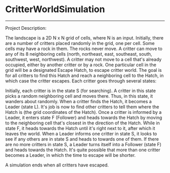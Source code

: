 <h1>CritterWorldSimulation</h1>
<hr />
Project Description: 

The landscape is a 2D N x N grid of cells, where N is an input.
Initially, there are a number of critters placed randomly 
in the grid, one per cell.
Some cells may have a rock in them. The rocks never move.
A critter can move to any of its 8 neighboring cells (north,
northeast, east, southeast, south, southwest, west, northwest).
A critter may not move to a cell that's already occupied,
either by another critter or by a rock.
One particular cell in the grid will be a designated
Escape Hatch, to escape critter world. The goal is for all critters
to find this Hatch and reach a neighboring cell to the Hatch, in
which case the critter escapes.
Each critter goes through several states:
     
Initially, each critter is in the state S (for searching). A
critter in this state picks a random neighboring cell and moves there.
Thus, in this state, it wanders about randomly.
When a critter finds the Hatch, it becomes a Leader (state L).
It's job is now to find other critters to tell them where the
Hatch is (the grid coordinates of the Hatch).
Once a critter is informed by a Leader, it enters state F
(Follower) and heads towards the Hatch by moving to the
neighboring cell that's closest in the direction of the Hatch.
While in state F, it heads towards the Hatch until it's
right next to it, after which it leaves the world.
When a Leader informs one critter in state S, it looks to
see if any others are in state S and heads to towards one of them.
If there are no more critters in state S, a Leader turns
itself into a Follower (state F) and heads towards the Hatch.
It's quite possible that more than one critter becomes a
Leader, in which the time to escape will be shorter.

A simulation ends when all critters have escaped.